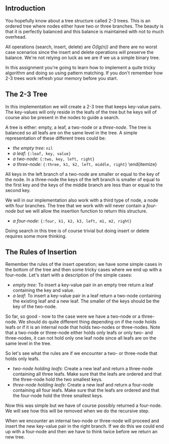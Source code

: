 ## Introduction

You hopefully know about a tree structure called 2-3 trees. This is an ordered tree where nodes either have two or three branches. The beauty is that it is perfectly balanced and this balance is maintained with not to much overhead. 

All operations (search, insert, delete) are *O(lg(n))* and there are no worst case scenarios since the insert and delete operations will preserve the balance. We're not relying on luck as we are if we us a simple binary tree.

In this assignment you're going to learn how to implement a quite tricky algorithm and doing so using pattern matching. If you don't remember how 2-3 trees work refresh your memory before you start.

## The 2-3 Tree

In this implementation we will create a 2-3 tree that keeps key-value pairs. The key-values will only reside in the leafs of the tree but he keys will of course also be present in the nodes to guide a search.

A tree is either: empty, a leaf, a two-node or a *three-node*. The tree is balanced so all leafs are on the same level in the tree. A simple representation of these different trees could be:

- *the empty tree*: `nil`
- *a leaf*: `{:leaf, key, value}`
- *a two-node*: `{:two, key, left, right}`
- *a three-node*: `{:three, k1, k2, left, middle, right}`
\end{itemize}

All keys in the left branch of a two-node are smaller or equal to the key of the node. In a three-node the keys of the left branch is smaller of equal to the first key and the keys of the middle branch are less than or equal to the second key.

We will in our implementation also work with a third type of node, a node with four branches. The tree that we work with will never contain a *four-node* but we will allow the insertion function to return this structure.

- *a four-node*: `{:four, k1, k2, k3, left, m1, m2, right}`

Doing search in this tree is of course trivial but doing insert or delete requires some more thinking.

## The Rules of Insertion

Remember the rules of the insert operation; we have some simple cases in the bottom of the tree and then some tricky cases where we end up with a four-node. Let's start with a description of the simple cases:

- *empty tree*: To insert a key-value pair in an empty tree return a leaf containing the key and value.
- *a leaf*: To insert a key-value pair in a leaf return a two-node containing the existing leaf and a new leaf. The smaller of the keys should be the key of the two-node.

So far, so good - now to the case were we have a two-node or a three-node. We should do quite different thing depending on if the node holds leafs or if it is an internal node that holds two-nodes or three-nodes. Note that a two-node or three-node either holds only leafs or only two- and three-nodes, it can not hold only one leaf node since all leafs are on the same level in the tree.

So let's see what the rules are if we encounter a two- or three-node that holds only leafs.

- *two-node holding leafs*: Create a new leaf and return a three-node containing all three leafs. Make sure that the leafs are ordered and that the three-node hold the two smallest keys.
- *three-node holding leafs*: Create a new leaf and return a four-node containing all four leafs. Make sure that the leafs are ordered and that the four-node hold the three smallest keys.     

Now this was simple but we have of course possibly returned a four-node. We will see how this will be removed when we do the recursive step.

When we encounter an internal two-node or three-node will proceed and insert the new key-value pair in the right branch. If we do this we could end up with a four-node and then we have to think twice before we return an new tree.
